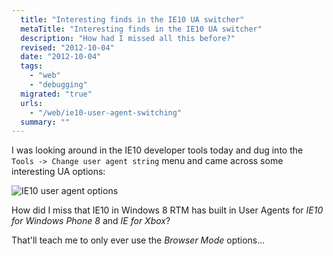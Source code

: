 ```yaml
---
  title: "Interesting finds in the IE10 UA switcher"
  metaTitle: "Interesting finds in the IE10 UA switcher"
  description: "How had I missed all this before?"
  revised: "2012-10-04"
  date: "2012-10-04"
  tags: 
    - "web"
    - "debugging"
  migrated: "true"
  urls: 
    - "/web/ie10-user-agent-switching"
  summary: ""
---
```

I was looking around in the IE10 developer tools today and dug into the `Tools -> Change user agent string` menu and came across some interesting UA options:

![IE10 user agent options][1]

How did I miss that IE10 in Windows 8 RTM has built in User Agents for _IE10 for Windows Phone 8_ and _IE for Xbox_?

That'll teach me to only ever use the _Browser Mode_ options...

  [1]: http://www.aaron-powell.com/get/ie-ua.png